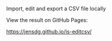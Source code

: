 Import, edit and export a CSV file locally

View the result on GitHub Pages:

https://jensdg.github.io/js-editcsv/